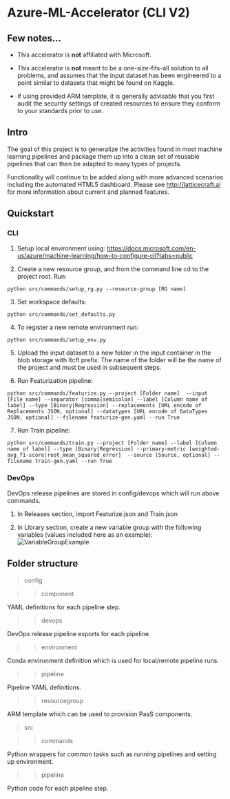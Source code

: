 # Azure-ML-Accelerator (CLI V2)

## Few notes...

- This accelerator is **not** affiliated with Microsoft.

- This accelerator is **not** meant to be a one-size-fits-all solution to all problems, and assumes that the input dataset has been engineered to a point similar to datasets that might be found on Kaggle.

- If using provided ARM template, it is generally advisable that you first audit the security settings of created resources to ensure they conform to your standards prior to use.

## Intro

The goal of this project is to generalize the activities found in most machine learning pipelines and package them up into a clean set of reusable pipelines that can then be adapted to many types of projects.

Functionality will continue to be added along with more advanced scenarios including the automated HTML5 dashboard.  Please see http://latticecraft.ai for more information about current and planned features.

## Quickstart

### CLI

1. Setup local environment using: https://docs.microsoft.com/en-us/azure/machine-learning/how-to-configure-cli?tabs=public

2. Create a new resource group, and from the command line cd to the project root.  Run:
~~~
python src/commands/setup_rg.py --resource-group [RG name]
~~~
3. Set workspace defaults:
~~~
python src/commands/set_defaults.py
~~~
4. To register a new remote environment run:
~~~
python src/commands/setup_env.py
~~~
5. Upload the input dataset to a new folder in the input container in the blob storage with ltcft prefix.  The name of the folder will be the name of the project and must be used in subsequent steps.

6. Run Featurization pipeline:
~~~
python src/commands/featurize.py --project [Folder name]  --input [File name] --separator [comma|semicolon] --label [Column name of label] --type [Binary|Regression] --replacements [URL encode of Replacements JSON, optional] --datatypes [URL encode of DataTypes JSON, optional] --filename featurize-gen.yaml --run True
~~~
7. Run Train pipeline:
~~~
python src/commands/train.py --project [Folder name] --label [Column name of label] --type [Binary|Regression] --primary-metric [weighted-avg_f1-score|root_mean_squared_error]  --source [Source, optional] --filename train-gen.yaml --run True
~~~

### DevOps

DevOps release pipelines are stored in config/devops which will run above commands.

1. In Releases section, import Featurize.json and Train.json

2. In Library section, create a new variable group with the following variables (values included here as an example):
![VariableGroupExample](https://user-images.githubusercontent.com/1169037/177462462-802632ac-1b41-4721-9598-f61f42899f0a.png)

## Folder structure

> config

>> component

YAML definitions for each pipeline step.

>> devops

DevOps release pipeline exports for each pipeline.

>> environment

Conda environment definition which is used for local/remote pipeline runs.

>> pipeline

Pipeline YAML definitions.

>> resourcegroup

ARM template which can be used to provision PaaS components.

> src

>> commands

Python wrappers for common tasks such as running pipelines and setting up environment.

>> pipeline

Python code for each pipeline step.

